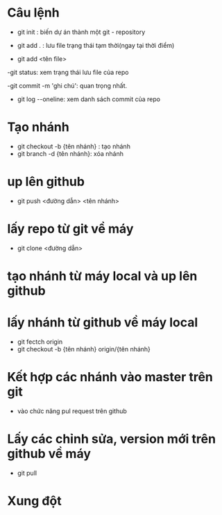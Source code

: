 # Câu lệnh
- git init : biến dự án thành một git - repository

- git add .  : lưu file trạng thái tạm thời(ngay tại thời điểm)
- git add <tên file>

-git status: xem trạng thái lưu file của repo

-git commit -m 'ghi chú': quan trọng nhất.

- git log --oneline: xem danh sách commit của repo

# Tạo nhánh

- git checkout -b {tên nhánh} : tạo nhánh
- git branch -d {tên nhánh}: xóa nhánh

# up lên github
- git push <đường dẫn> <tên nhánh>

# lấy repo từ git về máy
- git clone <đường dẫn>

# tạo nhánh từ máy local và up lên github

# lấy nhánh từ github về máy local
- git fectch origin
- git checkout -b {tên nhánh} origin/{tên nhánh}

# Kết hợp các nhánh vào master trên git
- vào chức năng pul request trên github

# Lấy các chỉnh sửa, version mới trên github về máy
- git pull

# Xung đột 

